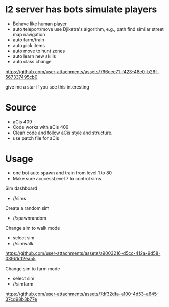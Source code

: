 # l2 server has bots simulate players
- Behave like human player
- auto teleport/move use Djikstra's algorithm, e.g., path find similar street map navigation
- auto farm/train
- auto pick items
- auto move to hunt zones
- auto learn new skills
- auto class change




https://github.com/user-attachments/assets/766cee71-f423-48e0-b26f-567337495cb0

give me a star if you see this interesting

# Source
- aCis 409
- Code works with aCis 409
- Clean code and follow aCis style and structure.
- use patch file for aCis

# Usage
- one bot auto spawn and train from level 1 to 80
- Make sure acccessLevel 7 to control sims

Sim dashboard
- //sims

Create a random sim
- //spawnrandom

Change sim to walk mode
- select sim 
- //simwalk


https://github.com/user-attachments/assets/a9003216-d5cc-412a-9d58-039b1c12ea55



Change sim to farm mode
- select sim
- //simfarm



https://github.com/user-attachments/assets/7df32dfa-a100-4d53-a645-37cd98b3b77e


